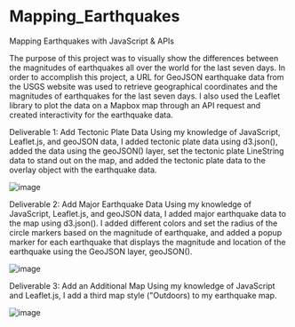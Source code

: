 # Mapping_Earthquakes
Mapping Earthquakes with JavaScript &amp; APIs

The purpose of this project was to visually show the differences between the magnitudes of earthquakes all over the world for the last seven days.
In order to accomplish this project, a URL for GeoJSON earthquake data from the USGS website was used to retrieve geographical coordinates and the magnitudes of earthquakes for the last seven days. I also used the Leaflet library to plot the data on a Mapbox map through an API request and created interactivity for the earthquake data.

Deliverable 1: Add Tectonic Plate Data
Using my knowledge of JavaScript, Leaflet.js, and geoJSON data, I added tectonic plate data using d3.json(), added the data using the geoJSON() layer, set the tectonic plate LineString data to stand out on the map, and added the tectonic plate data to the overlay object with the earthquake data.

![image](https://user-images.githubusercontent.com/102322707/179074576-d6cc1f80-7a4c-4af9-85d2-fe814a1e931a.png)

Deliverable 2: Add Major Earthquake Data
Using my knowledge of JavaScript, Leaflet.js, and geoJSON data, I added major earthquake data to the map using d3.json(). I added different colors and set the radius of the circle markers based on the magnitude of earthquake, and added a popup marker for each earthquake that displays the magnitude and location of the earthquake using the GeoJSON layer, geoJSON().

![image](https://user-images.githubusercontent.com/102322707/179089463-64252c41-45d8-4417-82ed-93ecdf00dbc6.png)

Deliverable 3: Add an Additional Map
Using my knowledge of JavaScript and Leaflet.js, I add a third map style ("Outdoors) to my earthquake map.

![image](https://user-images.githubusercontent.com/102322707/179089119-c3dad8cc-f33a-418b-a5f4-b769517591ed.png)

